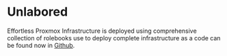 # Unlabored

Effortless Proxmox Infrastructure is deployed using comprehensive collection of
rolebooks use to deploy complete infrastructure as a code can be found now in
[Github](https://github.com/rotkonetworks/unlabored/).

